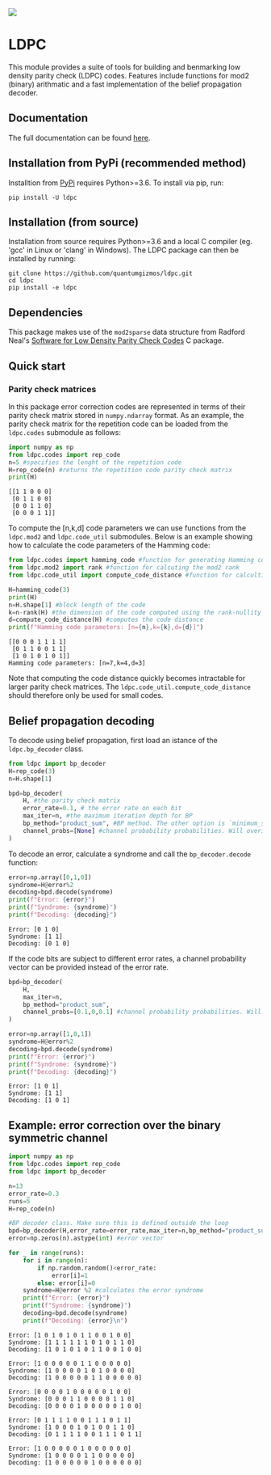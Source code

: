 ![](https://github.com/quantumgizmos/ldpc/workflows/Build/badge.svg)

# LDPC
This module provides a suite of tools for building and benmarking low density parity check (LDPC) codes. Features include functions for mod2 (binary) arithmatic and a fast implementation of the belief propagation decoder.

## Documentation

The full documentation can be found [here](https://roffe.eu/software/ldpc/index.html).

## Installation from PyPi (recommended method)

Installtion from [PyPi](https://pypi.org/project/ldpc/) requires Python>=3.6.
To install via pip, run:

```
pip install -U ldpc
```

## Installation (from source)

Installation from source requires Python>=3.6 and a local C compiler (eg. 'gcc' in Linux or 'clang' in Windows). The LDPC package can then be installed by running:

```
git clone https://github.com/quantumgizmos/ldpc.git
cd ldpc
pip install -e ldpc
```

## Dependencies
This package makes use of the `mod2sparse` data structure from Radford Neal's [Software for Low Density Parity Check Codes](https://www.cs.toronto.edu/~radford/ftp/LDPC-2012-02-11/index.html) C package.

## Quick start

### Parity check matrices

In this package error correction codes are represented in terms of their parity check matrix stored in `numpy.ndarray` format. As an example, the parity check matrix for the repetition code can be loaded from the `ldpc.codes` submodule as follows:


```python
import numpy as np
from ldpc.codes import rep_code
n=5 #specifies the lenght of the repetition code
H=rep_code(n) #returns the repetition code parity check matrix
print(H)
```

    [[1 1 0 0 0]
     [0 1 1 0 0]
     [0 0 1 1 0]
     [0 0 0 1 1]]


To compute the [n,k,d] code parameters we can use functions from the `ldpc.mod2` and `ldpc.code_util` submodules. Below is an example showing how to calculate the code parameters of the Hamming code:


```python
from ldpc.codes import hamming_code #function for generating Hamming codes
from ldpc.mod2 import rank #function for calcuting the mod2 rank
from ldpc.code_util import compute_code_distance #function for calculting the code distance

H=hamming_code(3)
print(H)
n=H.shape[1] #block length of the code
k=n-rank(H) #the dimension of the code computed using the rank-nullity theorem.
d=compute_code_distance(H) #computes the code distance
print(f"Hamming code parameters: [n={n},k={k},d={d}]")
```

    [[0 0 0 1 1 1 1]
     [0 1 1 0 0 1 1]
     [1 0 1 0 1 0 1]]
    Hamming code parameters: [n=7,k=4,d=3]


Note that computing the code distance quickly becomes intractable for larger parity check matrices. The `ldpc.code_util.compute_code_distance` should therefore only be used for small codes.

## Belief propagation decoding

To decode using belief propagation, first load an istance of the `ldpc.bp_decoder` class.



```python
from ldpc import bp_decoder
H=rep_code(3)
n=H.shape[1]

bpd=bp_decoder(
    H, #the parity check matrix
    error_rate=0.1, # the error rate on each bit
    max_iter=n, #the maximum iteration depth for BP
    bp_method="product_sum", #BP method. The other option is `minimum_sum'
    channel_probs=[None] #channel probability probabilities. Will overide error rate.
)
```

To decode an error, calculate a syndrome and call the `bp_decoder.decode` function:


```python
error=np.array([0,1,0])
syndrome=H@error%2
decoding=bpd.decode(syndrome)
print(f"Error: {error}")
print(f"Syndrome: {syndrome}")
print(f"Decoding: {decoding}")
```

    Error: [0 1 0]
    Syndrome: [1 1]
    Decoding: [0 1 0]


If the code bits are subject to different error rates, a channel probability vector can be provided instead of the error rate.


```python
bpd=bp_decoder(
    H, 
    max_iter=n,
    bp_method="product_sum", 
    channel_probs=[0.1,0,0.1] #channel probability probabilities. Will overide error rate.
)

error=np.array([1,0,1])
syndrome=H@error%2
decoding=bpd.decode(syndrome)
print(f"Error: {error}")
print(f"Syndrome: {syndrome}")
print(f"Decoding: {decoding}")
```

    Error: [1 0 1]
    Syndrome: [1 1]
    Decoding: [1 0 1]


## Example: error correction over the binary symmetric channel


```python
import numpy as np
from ldpc.codes import rep_code
from ldpc import bp_decoder

n=13
error_rate=0.3
runs=5
H=rep_code(n)

#BP decoder class. Make sure this is defined outside the loop
bpd=bp_decoder(H,error_rate=error_rate,max_iter=n,bp_method="product_sum")
error=np.zeros(n).astype(int) #error vector

for _ in range(runs):
    for i in range(n):
        if np.random.random()<error_rate:
            error[i]=1
        else: error[i]=0
    syndrome=H@error %2 #calculates the error syndrome
    print(f"Error: {error}")
    print(f"Syndrome: {syndrome}")
    decoding=bpd.decode(syndrome)
    print(f"Decoding: {error}\n")
```

    Error: [1 0 1 0 1 0 1 1 0 0 1 0 0]
    Syndrome: [1 1 1 1 1 1 0 1 0 1 1 0]
    Decoding: [1 0 1 0 1 0 1 1 0 0 1 0 0]
    
    Error: [1 0 0 0 0 0 1 1 0 0 0 0 0]
    Syndrome: [1 0 0 0 0 1 0 1 0 0 0 0]
    Decoding: [1 0 0 0 0 0 1 1 0 0 0 0 0]
    
    Error: [0 0 0 0 1 0 0 0 0 0 1 0 0]
    Syndrome: [0 0 0 1 1 0 0 0 0 1 1 0]
    Decoding: [0 0 0 0 1 0 0 0 0 0 1 0 0]
    
    Error: [0 1 1 1 1 0 0 1 1 1 0 1 1]
    Syndrome: [1 0 0 0 1 0 1 0 0 1 1 0]
    Decoding: [0 1 1 1 1 0 0 1 1 1 0 1 1]
    
    Error: [1 0 0 0 0 0 1 0 0 0 0 0 0]
    Syndrome: [1 0 0 0 0 1 1 0 0 0 0 0]
    Decoding: [1 0 0 0 0 0 1 0 0 0 0 0 0]
    

